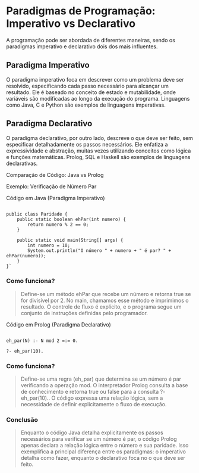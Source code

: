 # Paradigmas de Programação: Imperativo vs Declarativo

A programação pode ser abordada de diferentes maneiras, sendo os paradigmas imperativo e declarativo dois dos mais influentes.

## Paradigma Imperativo

O paradigma imperativo foca em descrever como um problema deve ser resolvido, especificando cada passo necessário para alcançar um resultado. Ele é baseado no conceito de estado e mutabilidade, onde variáveis são modificadas ao longo da execução do programa. Linguagens como Java, C e Python são exemplos de linguagens imperativas.

## Paradigma Declarativo

O paradigma declarativo, por outro lado, descreve o que deve ser feito, sem especificar detalhadamente os passos necessários. Ele enfatiza a expressividade e abstração, muitas vezes utilizando conceitos como lógica e funções matemáticas. Prolog, SQL e Haskell são exemplos de linguagens declarativas.

Comparação de Código: Java vs Prolog

Exemplo: Verificação de Número Par

Código em Java (Paradigma Imperativo)
````

public class Paridade {
    public static boolean ehPar(int numero) {
        return numero % 2 == 0;
    }
    
    public static void main(String[] args) {
        int numero = 10;
        System.out.println("O número " + numero + " é par? " + ehPar(numero));
    }
}`
````

### Como funciona?

>Define-se um método ehPar que recebe um número e retorna true se for divisível por 2. No main, chamamos esse método e imprimimos o resultado. O controle de fluxo é explícito, e o programa segue um conjunto de instruções definidas pelo programador.

Código em Prolog (Paradigma Declarativo)
````

eh_par(N) :- N mod 2 =:= 0.

?- eh_par(10).
````

### Como funciona?

>Define-se uma regra (eh_par) que determina se um número é par verificando a operação mod. O interpretador Prolog consulta a base de conhecimento e retorna true ou false para a consulta ?- eh_par(10).. O código expressa uma relação lógica, sem a necessidade de definir explicitamente o fluxo de execução.

### Conclusão

>Enquanto o código Java detalha explicitamente os passos necessários para verificar se um número é par, o código Prolog apenas declara a relação lógica entre o número e sua paridade. Isso exemplifica a principal diferença entre os paradigmas: o imperativo detalha como fazer, enquanto o declarativo foca no o que deve ser feito.

